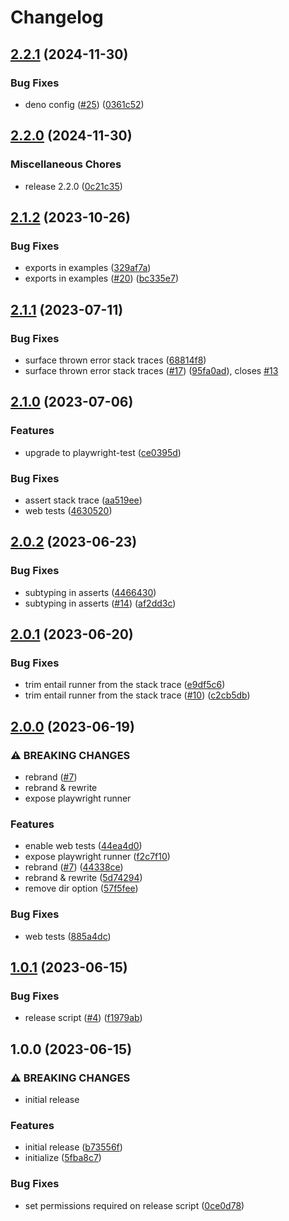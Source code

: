 # Changelog

## [2.2.1](https://github.com/Gozala/entail/compare/v2.2.0...v2.2.1) (2024-11-30)


### Bug Fixes

* deno config ([#25](https://github.com/Gozala/entail/issues/25)) ([0361c52](https://github.com/Gozala/entail/commit/0361c52c222a395c4e5a9b467b3124a52836a2d0))

## [2.2.0](https://github.com/Gozala/entail/compare/v2.1.2...v2.2.0) (2024-11-30)


### Miscellaneous Chores

* release 2.2.0 ([0c21c35](https://github.com/Gozala/entail/commit/0c21c356d197975c58a15af3ab147498b5c920ad))

## [2.1.2](https://github.com/Gozala/subtest/compare/v2.1.1...v2.1.2) (2023-10-26)


### Bug Fixes

* exports in examples ([329af7a](https://github.com/Gozala/subtest/commit/329af7a53a4595aa8b8fb5edb699b7a896b9f178))
* exports in examples ([#20](https://github.com/Gozala/subtest/issues/20)) ([bc335e7](https://github.com/Gozala/subtest/commit/bc335e7bf0f3d1d75b1bedb0ec4b6e6d1c876e18))

## [2.1.1](https://github.com/Gozala/subtest/compare/v2.1.0...v2.1.1) (2023-07-11)


### Bug Fixes

* surface thrown error stack traces ([68814f8](https://github.com/Gozala/subtest/commit/68814f8d18a1dc30cc6f592f660b98dd92405429))
* surface thrown error stack traces ([#17](https://github.com/Gozala/subtest/issues/17)) ([95fa0ad](https://github.com/Gozala/subtest/commit/95fa0add17540841c67e70c93d54d465f1c39ad8)), closes [#13](https://github.com/Gozala/subtest/issues/13)

## [2.1.0](https://github.com/Gozala/subtest/compare/v2.0.2...v2.1.0) (2023-07-06)


### Features

* upgrade to playwright-test ([ce0395d](https://github.com/Gozala/subtest/commit/ce0395d513bc96213c630ea47932bf96d4f81bed))


### Bug Fixes

* assert stack trace ([aa519ee](https://github.com/Gozala/subtest/commit/aa519eeffa096d4ada971f270ce3638c0b7fec9d))
* web tests ([4630520](https://github.com/Gozala/subtest/commit/46305204c0716a9ff546705a4e8e61c60d9f0819))

## [2.0.2](https://github.com/Gozala/subtest/compare/v2.0.1...v2.0.2) (2023-06-23)


### Bug Fixes

* subtyping in asserts ([4466430](https://github.com/Gozala/subtest/commit/4466430eec3a02ebe1d029ac5414c4663abfdd79))
* subtyping in asserts ([#14](https://github.com/Gozala/subtest/issues/14)) ([af2dd3c](https://github.com/Gozala/subtest/commit/af2dd3c38fd84ca2c6b7a0e5350d15b7f727758f))

## [2.0.1](https://github.com/Gozala/subtest/compare/v2.0.0...v2.0.1) (2023-06-20)


### Bug Fixes

* trim entail runner from the stack trace ([e9df5c6](https://github.com/Gozala/subtest/commit/e9df5c6111fcb11bea80a3ad008b359de10d07a3))
* trim entail runner from the stack trace ([#10](https://github.com/Gozala/subtest/issues/10)) ([c2cb5db](https://github.com/Gozala/subtest/commit/c2cb5db36a3781c36cd3cc5fa3c6e191b057af98))

## [2.0.0](https://github.com/Gozala/subtest/compare/v1.0.1...v2.0.0) (2023-06-19)


### ⚠ BREAKING CHANGES

* rebrand ([#7](https://github.com/Gozala/subtest/issues/7))
* rebrand & rewrite
* expose playwright runner

### Features

* enable web tests ([44ea4d0](https://github.com/Gozala/subtest/commit/44ea4d03b0fe935bce9bebe8a1d0923635d180de))
* expose playwright runner ([f2c7f10](https://github.com/Gozala/subtest/commit/f2c7f1088bec075a11328db0100ad9664ad20185))
* rebrand ([#7](https://github.com/Gozala/subtest/issues/7)) ([44338ce](https://github.com/Gozala/subtest/commit/44338ce5afa049dc982002a0ec729df39a4ef361))
* rebrand & rewrite ([5d74294](https://github.com/Gozala/subtest/commit/5d742940b42c9826bb5e15e141b836dc36cd88dc))
* remove dir option ([57f5fee](https://github.com/Gozala/subtest/commit/57f5feeae7f47d49884b14dccc6d374ce94c6f45))


### Bug Fixes

* web tests ([885a4dc](https://github.com/Gozala/subtest/commit/885a4dcdebc0a2ed241a30c84697d346b96e314d))

## [1.0.1](https://github.com/Gozala/subtest/compare/v1.0.0...v1.0.1) (2023-06-15)


### Bug Fixes

* release script ([#4](https://github.com/Gozala/subtest/issues/4)) ([f1979ab](https://github.com/Gozala/subtest/commit/f1979abb38137a193086a112e3be8d66663fd7fe))

## 1.0.0 (2023-06-15)


### ⚠ BREAKING CHANGES

* initial release

### Features

* initial release ([b73556f](https://github.com/Gozala/subtest/commit/b73556fb77d1699124f71cd1db0ca4c51f9d950a))
* initialize ([5fba8c7](https://github.com/Gozala/subtest/commit/5fba8c7ca337de6d3dae28007c16424eef3d97a4))


### Bug Fixes

* set permissions required on release script ([0ce0d78](https://github.com/Gozala/subtest/commit/0ce0d7826ddedb335f79b8bd0b8ad267d6191d31))
